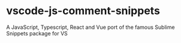 # vscode-js-comment-snippets
A JavaScript, Typescript, React and Vue port of the famous Sublime Snippets package for VS
